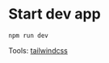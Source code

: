 
# Start dev app
```
npm run dev
```

Tools:
[tailwindcss](https://tailwindcss.com/docs/responsive-design)
